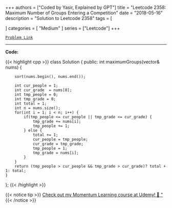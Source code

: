 
+++
authors = ["Coded by Yasir, Explained by GPT"]
title = "Leetcode 2358: Maximum Number of Groups Entering a Competition"
date = "2018-05-16"
description = "Solution to Leetcode 2358"
tags = [
    
]
categories = [
    "Medium"
]
series = ["Leetcode"]
+++



[`Problem Link`](https://leetcode.com/problems/maximum-number-of-groups-entering-a-competition/description/)

---

**Code:**

{{< highlight cpp >}}
class Solution {
public:
    int maximumGroups(vector<int>& nums) {
        
        sort(nums.begin(), nums.end());
        
        int cur_people = 1;
        int cur_grade  = nums[0];
        int tmp_people = 0;
        int tmp_grade = 0;
        int total = 1;
        int n = nums.size();
        for(int i = 1; i < n; i++) {
            if(tmp_people <= cur_people || tmp_grade <= cur_grade) {
                tmp_grade += nums[i];
                tmp_people += 1;
            } else {
                total += 1;
                cur_people = tmp_people;
                cur_grade = tmp_grade;
                tmp_people = 1;
                tmp_grade = nums[i];
            }
        }
        return (tmp_people > cur_people && tmp_grade > cur_grade)? total + 1: total;
    }
};
{{< /highlight >}}


{{< notice tip >}}
[Check out my Momentum Learning course at Udemy! 🚀 "](https://www.udemy.com/course/blind-75-the-data-structures-and-algorithms-essentials/)
{{< /notice >}}

